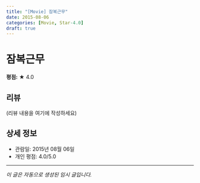 ```yaml
---
title: "[Movie] 잠복근무"
date: 2015-08-06
categories: [Movie, Star-4.0]
draft: true
---
```


# 잠복근무

**평점:** ★ 4.0

## 리뷰

(리뷰 내용을 여기에 작성하세요)

## 상세 정보

- 관람일: 2015년 08월 06일
- 개인 평점: 4.0/5.0

---

*이 글은 자동으로 생성된 임시 글입니다.*
